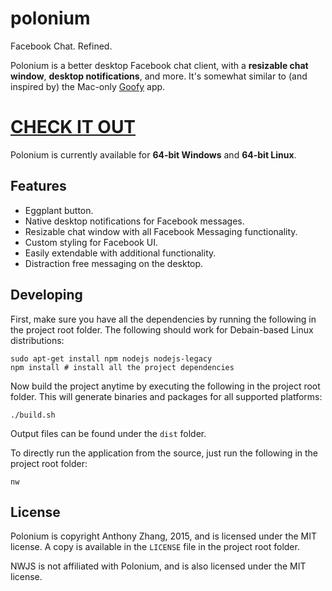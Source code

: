 polonium
========

Facebook Chat. Refined.

Polonium is a better desktop Facebook chat client, with a **resizable chat window**, **desktop notifications**, and more. It's somewhat similar to (and inspired by) the Mac-only [Goofy](http://www.goofyapp.com/) app.

# [CHECK IT OUT](https://github.com/Uberi/polonium/releases)

Polonium is currently available for **64-bit Windows** and **64-bit Linux**.

Features
--------

* Eggplant button.
* Native desktop notifications for Facebook messages.
* Resizable chat window with all Facebook Messaging functionality.
* Custom styling for Facebook UI.
* Easily extendable with additional functionality.
* Distraction free messaging on the desktop.

Developing
----------

First, make sure you have all the dependencies by running the following in the project root folder. The following should work for Debain-based Linux distributions:

    sudo apt-get install npm nodejs nodejs-legacy
    npm install # install all the project dependencies

Now build the project anytime by executing the following in the project root folder. This will generate binaries and packages for all supported platforms:

    ./build.sh

Output files can be found under the `dist` folder.

To directly run the application from the source, just run the following in the project root folder:

    nw

License
-------

Polonium is copyright Anthony Zhang, 2015, and is licensed under the MIT license. A copy is available in the `LICENSE` file in the project root folder.

NWJS is not affiliated with Polonium, and is also licensed under the MIT license.
